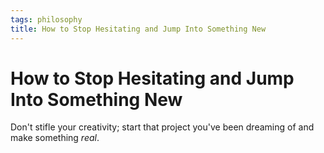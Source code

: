 ```yaml
---
tags: philosophy
title: How to Stop Hesitating and Jump Into Something New
---
```


# How to Stop Hesitating and Jump Into Something New

Don't stifle your creativity; start that project you've been dreaming of and make something _real_.
